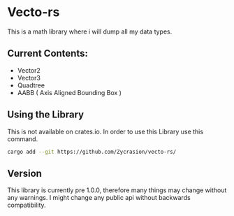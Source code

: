 # Vecto-rs
This is a math library where i will dump all my data types.

## Current Contents:
-   Vector2
-   Vector3
-   Quadtree
-   AABB ( Axis Aligned Bounding Box )

## Using the Library
This is not available on crates.io.
In order to use this Library use this command.
```bash
cargo add --git https://github.com/Zycrasion/vecto-rs/
```

## Version
This library is currently pre 1.0.0, therefore many things may change without any warnings. I might change any public api without backwards compatibility.